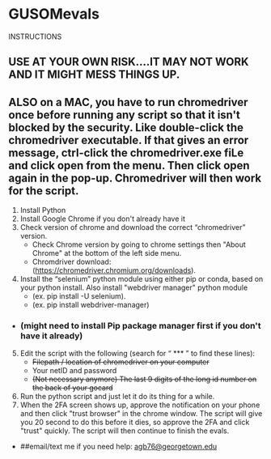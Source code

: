 # GUSOMevals


INSTRUCTIONS

## USE AT YOUR OWN RISK....IT MAY NOT WORK AND IT MIGHT MESS THINGS UP.
## ALSO on a MAC, you have to run chromedriver once before running any script so that it isn't blocked by the security. Like double-click the chromedriver executable. If that gives an error message, ctrl-click the chromedriver.exe fiLe and click open from the menu. Then click open again in the pop-up. Chromedriver will then work for the script.

1. Install Python
2. Install Google Chrome if you don't already have it
3. Check version of chrome and download the correct “chromedriver” version.
   * Check Chrome version by going to chrome settings then "About Chrome" at the bottom of the left side menu.
   * Chromdriver download: (https://chromedriver.chromium.org/downloads). 
4. Install the “selenium” python module using either pip or conda, based on your python install. Also install "webdriver manager" python module
   * (ex. pip install -U selenium).
   * (ex. pip install webdriver-manager)
* ### (might need to install Pip package manager first if you don't have it already)
5. Edit the script with the following (search for “ *** ” to find these lines):
	* ~~Filepath / location of chromedriver on your computer~~
	* Your netID and password
	* ~~(Not necessary anymore) The last 9 digits of the long id number on the back of your gocard~~
6. Run the python script and just let it do its thing for a while.
7. When the 2FA screen shows up, approve the notification on your phone and then click "trust browser" in the chrome window. The script will give you 20 second to do this before it dies, so approve the 2FA and click "trust" quickly. The script will then continue to finish the evals.

* ##email/text me if you need help: agb76@georgetown.edu
